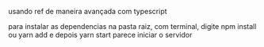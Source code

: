 usando ref de maneira avançada com typescript

para instalar as dependencias na pasta raiz, com terminal, digite npm install ou yarn add e depois yarn start parece iniciar o servidor
